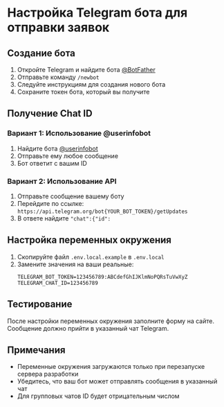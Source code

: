 # Настройка Telegram бота для отправки заявок

## Создание бота

1. Откройте Telegram и найдите бота [@BotFather](https://t.me/BotFather)
2. Отправьте команду `/newbot`
3. Следуйте инструкциям для создания нового бота
4. Сохраните токен бота, который вы получите

## Получение Chat ID

### Вариант 1: Использование @userinfobot
1. Найдите бота [@userinfobot](https://t.me/userinfobot)
2. Отправьте ему любое сообщение
3. Бот ответит с вашим ID

### Вариант 2: Использование API
1. Отправьте сообщение вашему боту
2. Перейдите по ссылке: `https://api.telegram.org/bot{YOUR_BOT_TOKEN}/getUpdates`
3. В ответе найдите `"chat":{"id":`

## Настройка переменных окружения

1. Скопируйте файл `.env.local.example` в `.env.local`
2. Замените значения на ваши реальные:
   ```
   TELEGRAM_BOT_TOKEN=123456789:ABCdefGhIJKlmNoPQRsTuVwXyZ
   TELEGRAM_CHAT_ID=123456789
   ```

## Тестирование

После настройки переменных окружения заполните форму на сайте. Сообщение должно прийти в указанный чат Telegram.

## Примечания

- Переменные окружения загружаются только при перезапуске сервера разработки
- Убедитесь, что ваш бот может отправлять сообщения в указанный чат
- Для групповых чатов ID будет отрицательным числом
